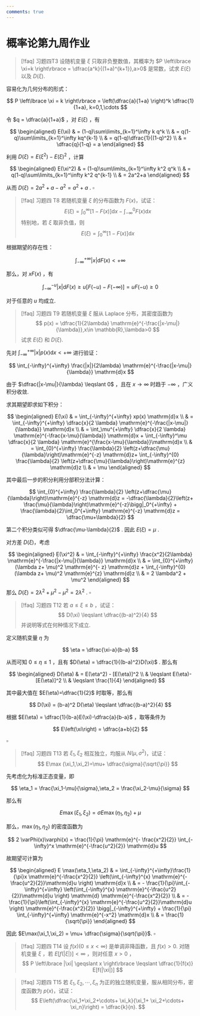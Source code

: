 ```yaml
---
comments: true
---
```

# 概率论第九周作业
>[!faq] 习题四T3
>设随机变量 $\xi$ 只取非负整数值，其概率为 $P \left\lbrace \xi=k \right\rbrace = \dfrac{a^k}{(1+a)^{k+1}},a>0$ 是常数，试求 $E(\xi)$ 以及 $D(\xi)$.

容易化为几何分布的形式：

$$
P \left\lbrace \xi = k \right\rbrace = \left(\dfrac{a}{1+a} \right)^k \dfrac{1}{1+a}, k=0,1,\cdots
$$

令 $q = \dfrac{a}{1+a}$ ，对 $E(\xi)$ ，有

$$
\begin{aligned}
E(\xi) & = (1-q)\sum\limits_{k=1}^\infty k  q^k \\
& = q(1-q)\sum\limits_{k=1}^\infty kq^{k-1}  \\
& = q(1-q)\dfrac{1}{(1-q)^2} \\
& = \dfrac{q}{1-q} = a
\end{aligned}
$$

利用 $D(\xi) = E(\xi^2)-E(\xi)^2$ ，计算

$$
\begin{aligned}
E(\xi^2) & = (1-q)\sum\limits_{k=1}^\infty k^2 q^k \\
& = q(1-q)\sum\limits_{k=1}^\infty k^2 q^{k-1} \\
& = 2a^2+a
\end{aligned}
$$

从而 $D(\xi) = 2a^2+a-a^2 = a^2+a$ . $\square$

>[!faq] 习题四 T8
>若随机变量 $\xi$ 的分布函数为 $F(x)$，试证：
>$$ E(\xi) = \int_0^\infty [1-F(x)]\mathrm{d}x-\int_{-\infty}^0 F(x) \mathrm{d}x $$
>特别地，若 $\xi$ 取非负值，则
>$$ E(\xi) = \int_0^{\infty} [1-F(x)] \mathrm{d}x $$

根据期望的存在性：

$$
\int_{-\infty}^{+\infty}|x| \mathrm{d}F(x) < +\infty
$$

那么，对 $x F(x)$ ，有

$$
\int_{-\infty}^{-u} |x| \mathrm{d}F(x) \geqslant u [F(-u)-F(- \infty)] = u F(-u)  \geqslant 0
$$

对于任意的 $u$ 均成立.


>[!faq] 习题四 T9
>若随机变量 $\xi$ 服从 Laplace 分布，其密度函数为
>$$ p(x) = \dfrac{1}{2\lambda} \mathrm{e}^{-\frac{|x-\mu|}{\lambda}},x\in \mathbb{R},\lambda>0 $$
>试求 $E(\xi)$ 和 $D(\xi)$.

先对 $\displaystyle\int_{-\infty}^{+\infty} |x|p(x) \mathrm{d}x < +\infty$ 进行验证：

$$
\int_{-\infty}^{+\infty} \frac{|x|}{2\lambda} \mathrm{e}^{-\frac{|x-\mu|}{\lambda}} \mathrm{d}x
$$

由于 $\dfrac{|x-\mu|}{\lambda} \leqslant 0$ ，且在 $x\to \infty$ 时趋于 $-\infty$ ，广义积分收敛.

求其期望即求如下积分：

$$
\begin{aligned}
E(\xi) & = \int_{-\infty}^{+\infty} xp(x) \mathrm{d}x \\
& = \int_{-\infty}^{+\infty} \dfrac{x}{2 \lambda} \mathrm{e}^{-\frac{|x-\mu|}{\lambda}} \mathrm{d}x \\
& = \int_\mu^{+\infty} \dfrac{x}{2 \lambda} \mathrm{e}^{-\frac{x-\mu}{\lambda}} \mathrm{d}x + \int_{-\infty}^\mu \dfrac{x}{2 \lambda} \mathrm{e}^{\frac{x-\mu}{\lambda}}\mathrm{d}x \\
& = \int_{0}^{+\infty} \frac{\lambda}{2} \left(z+\dfrac{\mu}{\lambda}\right)\mathrm{e}^{-z} \mathrm{d}z+ \int_{-\infty}^{0} \frac{\lambda}{2} \left(z+\dfrac{\mu}{\lambda}\right)\mathrm{e}^{z} \mathrm{d}z  \\
& = \mu
\end{aligned}
$$

其中最后一步的积分利用分部积分法计算：

$$
\int_{0}^{+\infty} \frac{\lambda}{2} \left(z+\dfrac{\mu}{\lambda}\right)\mathrm{e}^{-z} \mathrm{d}z = -\dfrac{\lambda}{2}\left(z+ \frac{\mu}{\lambda}\right)\mathrm{e}^{-z}\bigg|_0^{+\infty} + \frac{\lambda}{2}\int_0^{+\infty} \mathrm{e}^{-z} \mathrm{d}z = \dfrac{\mu+\lambda}{2}
$$

第二个积分类似可得 $\dfrac{\mu-\lambda}{2}$ . 因此 $E(\xi) = \mu$ . 

对方差 $D(\xi)$，考虑

$$
\begin{aligned}
E(\xi^2)  & = \int_{-\infty}^{+\infty} \frac{x^2}{2\lambda} \mathrm{e}^{-\frac{|x-\mu|}{\lambda}} \mathrm{d}x \\
& = \int_{0}^{+\infty} (\lambda z+ \mu)^2 \mathrm{e}^{- z}  \mathrm{d}z + \int_{-\infty}^{0} (\lambda z+ \mu)^2 \mathrm{e}^{z}  \mathrm{d}z  \\
& = 2 \lambda^2 + \mu^2
\end{aligned}
$$

那么 $D(\xi) = 2\lambda^2 +\mu^2 - \mu^2 = 2 \lambda^2$ . $\square$


>[!faq] 习题四 T12
>若 $a \leqslant \xi \leqslant b$ ，试证：
>$$ D(\xi) \leqslant \dfrac{(b-a)^2}{4} $$
>并说明等式在何种情况下成立.

定义随机变量 $\eta$ 为

$$
\eta = \dfrac{\xi-a}{b-a}
$$

从而可知 $0\leqslant\eta \leqslant 1$ ，且有 $D(\eta) = \dfrac{1}{(b-a)^2}D(\xi)$ . 那么有

$$
\begin{aligned}
D(\eta) & = E(\eta^2) - [E(\eta)]^2 \\
& \leqslant E(\eta)- [E(\eta)]^2 \\
& \leqslant \frac{1}{4}
\end{aligned}
$$

其中最大值在 $E(\eta)=\dfrac{1}{2}$ 时取等，那么有

$$
D(\xi) = (b-a)^2 D(\eta) \leqslant \dfrac{(b-a)^2}{4}
$$

根据 $E(\eta) = \dfrac{1}{b-a}E(\xi)-\dfrac{a}{b-a}$ ，取等条件为

$$
E\left(\xi\right) = \dfrac{a+b}{2}
$$

$\square$



>[!faq] 习题四 T13
>若 $\xi_1,\xi_2$ 相互独立，均服从 $N(\mu,\sigma^2)$，试证：
>$$ E\max (\xi_1,\xi_2)=\mu+ \dfrac{\sigma}{\sqrt{\pi}} $$ 

先考虑化为标准正态变量，即

$$
\eta_1 = \frac{\xi_1-\mu}{\sigma},\eta_2 = \frac{\xi_2-\mu}{\sigma}
$$

那么有

$$
E\max (\xi_1,\xi_2) = \sigma E \max (\eta_1,\eta_2) + \mu
$$

那么，$\max(\eta_1,\eta_2)$ 的密度函数为

$$
2 \varPhi(x)\varphi(x) = \frac{1}{\pi} \mathrm{e}^{- \frac{x^2}{2}} \int_{-\infty}^x \mathrm{e}^{-\frac{u^2}{2}} \mathrm{d}u
$$

故期望可计算为

$$
\begin{aligned}
E \max(\eta_1,\eta_2) & = \int_{-\infty}^{+\infty}\frac{1}{\pi}x \mathrm{e}^{-\frac{x^2}{2}} \left(\int_{-\infty}^{x} \mathrm{e}^{-\frac{u^2}{2}}\mathrm{d}u \right) \mathrm{d}x \\
& = - \frac{1}{\pi}\int_{-\infty}^{+\infty} \left(\int_{-\infty}^{x} \mathrm{e}^{-\frac{u^2}{2}}\mathrm{d}u \right) \mathrm{d} \mathrm{e}^{-\frac{x^2}{2}} \\
& = - \frac{1}{\pi}\left(\int_{-\infty}^{x} \mathrm{e}^{-\frac{u^2}{2}}\mathrm{d}u \right) \mathrm{e}^{-\frac{x^2}{2}} \bigg|_{-\infty}^{+\infty} + \frac{1}{\pi} \int_{-\infty}^{+\infty} \mathrm{e}^{-x^2} \mathrm{d}x \\
& = \frac{1}{\sqrt{\pi}}
\end{aligned}
$$

因此 $E\max(\xi_1,\xi_2) = \mu+ \dfrac{\sigma}{\sqrt{\pi}}$. $\square$

>[!faq] 习题四 T14
>设 $f(x)(0\leqslant x < \infty)$ 是单调非降函数，且 $f(x)>0$. 对随机变量 $\xi$ ，若 $E[f(|\xi|)]<\infty$ ，则对任意 $x>0$ ，
>$$ P \left\lbrace |\xi| \geqslant x \right\rbrace \leqslant \dfrac{1}{f(x)} E[f(|\xi|)] $$




>[!faq] 习题四 T15
>若 $\xi_1,\xi_2,\cdots,\xi_n$ 为正的独立随机变量，服从相同分布，密度函数为 $p(x)$，试证：
>$$ E\left(\dfrac{\xi_1+\xi_2+\cdots+ \xi_k}{\xi_1+ \xi_2+\cdots+ \xi_n}\right) = \dfrac{k}{n}. $$


